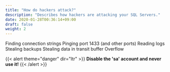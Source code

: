 ```yaml
---
title: "How do hackers attack?"
description: "Describes how hackers are attacking your SQL Servers."
date: 2020-01-28T00:36:14+09:00
draft: false
weight: 2
---
```


Finding connection strings
Pinging port 1433 (and other ports)
Reading logs
Stealing backups
Stealing data in transit
buffer Overflow
 

{{< alert theme="danger" dir="ltr" >}} **Disable the 'sa' account and never use it!**
{{< /alert >}}